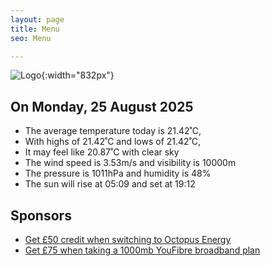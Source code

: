 ```yaml
---
layout: page
title: Menu
seo: Menu

---
```


![Logo](/images/logo.jpg){:width="832px"}

<!-- weather_marker starts -->
## On Monday, 25 August 2025

- The average temperature today is 21.42˚C,
- With highs of 21.42˚C and lows of 21.42˚C,
- It may feel like 20.87˚C with clear sky
- The wind speed is 3.53m/s and visibility is 10000m
- The pressure is 1011hPa and humidity is 48%
- The sun will rise at 05:09 and set at 19:12

<!-- weather_marker ends -->

## Sponsors

- [Get £50 credit when switching to Octopus Energy](https://bit.ly/3oD1nnS)
- [Get £75 when taking a 1000mb YouFibre broadband plan](https://aklam.io/91zWhU?)
